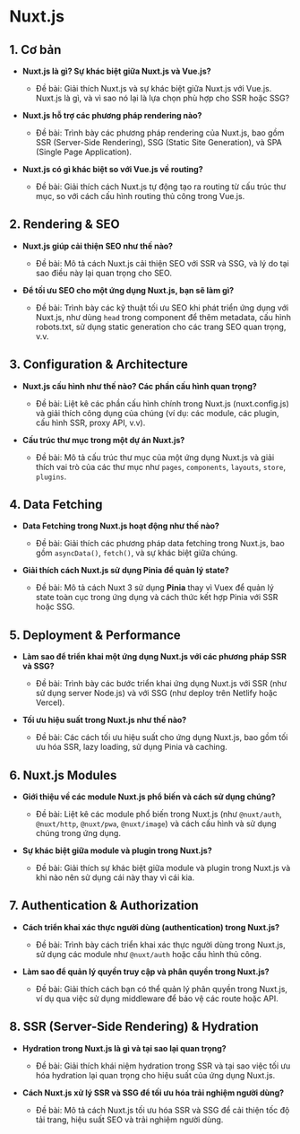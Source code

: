 # Nuxt.js

## **1. Cơ bản**

- **Nuxt.js là gì? Sự khác biệt giữa Nuxt.js và Vue.js?**

  - Đề bài: Giải thích Nuxt.js và sự khác biệt giữa Nuxt.js với Vue.js. Nuxt.js là gì, và vì sao nó lại là lựa chọn phù hợp cho SSR hoặc SSG?

- **Nuxt.js hỗ trợ các phương pháp rendering nào?**

  - Đề bài: Trình bày các phương pháp rendering của Nuxt.js, bao gồm SSR (Server-Side Rendering), SSG (Static Site Generation), và SPA (Single Page Application).

- **Nuxt.js có gì khác biệt so với Vue.js về routing?**
  - Đề bài: Giải thích cách Nuxt.js tự động tạo ra routing từ cấu trúc thư mục, so với cách cấu hình routing thủ công trong Vue.js.

## **2. Rendering & SEO**

- **Nuxt.js giúp cải thiện SEO như thế nào?**

  - Đề bài: Mô tả cách Nuxt.js cải thiện SEO với SSR và SSG, và lý do tại sao điều này lại quan trọng cho SEO.

- **Để tối ưu SEO cho một ứng dụng Nuxt.js, bạn sẽ làm gì?**
  - Đề bài: Trình bày các kỹ thuật tối ưu SEO khi phát triển ứng dụng với Nuxt.js, như dùng `head` trong component để thêm metadata, cấu hình robots.txt, sử dụng static generation cho các trang SEO quan trọng, v.v.

## **3. Configuration & Architecture**

- **Nuxt.js cấu hình như thế nào? Các phần cấu hình quan trọng?**

  - Đề bài: Liệt kê các phần cấu hình chính trong Nuxt.js (nuxt.config.js) và giải thích công dụng của chúng (ví dụ: các module, các plugin, cấu hình SSR, proxy API, v.v).

- **Cấu trúc thư mục trong một dự án Nuxt.js?**
  - Đề bài: Mô tả cấu trúc thư mục của một ứng dụng Nuxt.js và giải thích vai trò của các thư mục như `pages`, `components`, `layouts`, `store`, `plugins`.

## **4. Data Fetching**

- **Data Fetching trong Nuxt.js hoạt động như thế nào?**

  - Đề bài: Giải thích các phương pháp data fetching trong Nuxt.js, bao gồm `asyncData()`, `fetch()`, và sự khác biệt giữa chúng.

- **Giải thích cách Nuxt.js sử dụng Pinia để quản lý state?**
  - Đề bài: Mô tả cách Nuxt 3 sử dụng **Pinia** thay vì Vuex để quản lý state toàn cục trong ứng dụng và cách thức kết hợp Pinia với SSR hoặc SSG.

## **5. Deployment & Performance**

- **Làm sao để triển khai một ứng dụng Nuxt.js với các phương pháp SSR và SSG?**

  - Đề bài: Trình bày các bước triển khai ứng dụng Nuxt.js với SSR (như sử dụng server Node.js) và với SSG (như deploy trên Netlify hoặc Vercel).

- **Tối ưu hiệu suất trong Nuxt.js như thế nào?**
  - Đề bài: Các cách tối ưu hiệu suất cho ứng dụng Nuxt.js, bao gồm tối ưu hóa SSR, lazy loading, sử dụng Pinia và caching.

## **6. Nuxt.js Modules**

- **Giới thiệu về các module Nuxt.js phổ biến và cách sử dụng chúng?**

  - Đề bài: Liệt kê các module phổ biến trong Nuxt.js (như `@nuxt/auth`, `@nuxt/http`, `@nuxt/pwa`, `@nuxt/image`) và cách cấu hình và sử dụng chúng trong ứng dụng.

- **Sự khác biệt giữa module và plugin trong Nuxt.js?**
  - Đề bài: Giải thích sự khác biệt giữa module và plugin trong Nuxt.js và khi nào nên sử dụng cái này thay vì cái kia.

## **7. Authentication & Authorization**

- **Cách triển khai xác thực người dùng (authentication) trong Nuxt.js?**

  - Đề bài: Trình bày cách triển khai xác thực người dùng trong Nuxt.js, sử dụng các module như `@nuxt/auth` hoặc cấu hình thủ công.

- **Làm sao để quản lý quyền truy cập và phân quyền trong Nuxt.js?**
  - Đề bài: Giải thích cách bạn có thể quản lý phân quyền trong Nuxt.js, ví dụ qua việc sử dụng middleware để bảo vệ các route hoặc API.

## **8. SSR (Server-Side Rendering) & Hydration**

- **Hydration trong Nuxt.js là gì và tại sao lại quan trọng?**

  - Đề bài: Giải thích khái niệm hydration trong SSR và tại sao việc tối ưu hóa hydration lại quan trọng cho hiệu suất của ứng dụng Nuxt.js.

- **Cách Nuxt.js xử lý SSR và SSG để tối ưu hóa trải nghiệm người dùng?**
  - Đề bài: Mô tả cách Nuxt.js tối ưu hóa SSR và SSG để cải thiện tốc độ tải trang, hiệu suất SEO và trải nghiệm người dùng.
